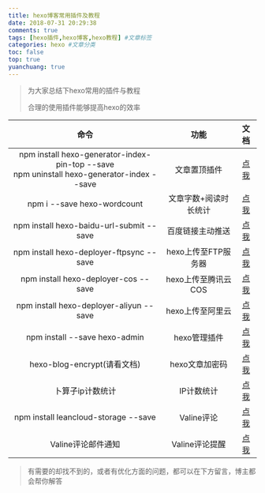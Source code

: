 ```yaml
---
title: hexo博客常用插件及教程
date: 2018-07-31 20:29:38
comments: true
tags: [hexo插件,hexo博客,hexo教程] #文章标签
categories: hexo #文章分类
toc: false
top: true
yuanchuang: true
---
```

> 为大家总结下hexo常用的插件与教程
>
> 合理的使用插件能够提高hexo的效率

<!--more-->

|                             命令                             |         功能          |                             文档                             |
| :----------------------------------------------------------: | :-------------------: | :----------------------------------------------------------: |
| npm install hexo-generator-index-pin-top --save<br />npm uninstall hexo-generator-index --save |     文章置顶插件      | [点我](https://blog.csdn.net/qwerty200696/article/details/79010629) |
|                 npm i --save hexo-wordcount                  | 文章字数+阅读时长统计 | [点我](https://blog.csdn.net/ganzhilin520/article/details/79048036) |
|           npm install hexo-baidu-url-submit --save           |   百度链接主动推送    | [点我](https://hui-wang.info/2016/10/23/Hexo%E6%8F%92%E4%BB%B6%E4%B9%8B%E7%99%BE%E5%BA%A6%E4%B8%BB%E5%8A%A8%E6%8F%90%E4%BA%A4%E9%93%BE%E6%8E%A5/) |
|           npm install hexo-deployer-ftpsync --save           |  hexo上传至FTP服务器  |  [点我](https://hexo.io/zh-cn/docs/deployment.html#FTPSync)  |
|             npm install hexo-deployer-cos --save             |  hexo上传至腾讯云COS  | [点我](https://github.com/sdlzhd/hexo-deployer-cos#user-content-options) |
|           npm install hexo-deployer-aliyun --save            |   hexo上传至阿里云    |   [点我](https://github.com/yedaodao/hexo-deployer-aliyun)   |
|                npm install --save hexo-admin                 |     hexo管理插件      |        [点我](https://github.com/jaredly/hexo-admin)         |
|                 hexo-blog-encrypt(请看文档)                  |    hexo文章加密码     | [点我](https://github.com/MikeCoder/hexo-blog-encrypt/blob/master/ReadMe.zh.md) |
|                       卜算子ip计数统计                       |      IP计数统计       |        [点我](https://www.jianshu.com/p/8a8f880f40c0)        |
|             npm install leancloud-storage --save             |      Valine评论       |      [点我](https://valine.js.org/quickstart.html#npm)       |
|                      Valine评论邮件通知                      |    Valine评论提醒     |       [点我](http://www.zhaojun.im/hexo-valine-admin/)       |

> 有需要的却找不到的，或者有优化方面的问题，都可以在下方留言，博主都会帮你解答